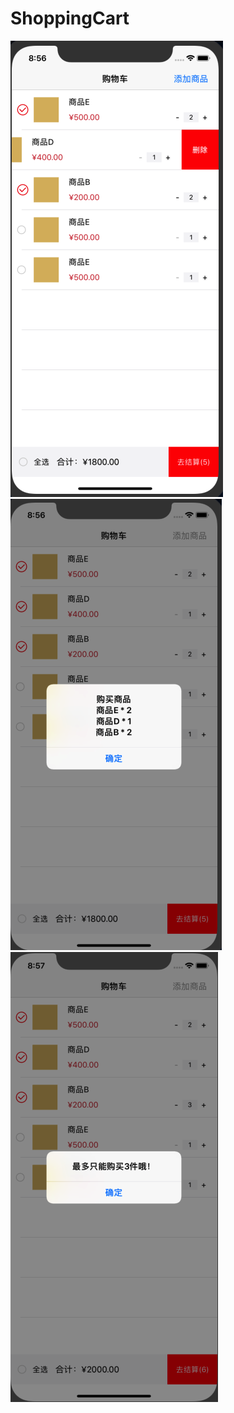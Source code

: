 # ShoppingCart
![Image text](https://github.com/onLing/ShoppingCart/blob/master/imgFolder/002.png)
![Image text](https://github.com/onLing/ShoppingCart/blob/master/imgFolder/003.png)
![Image text](https://github.com/onLing/ShoppingCart/blob/master/imgFolder/004.png)
